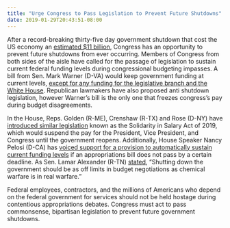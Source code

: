 ```yaml
---
title: "Urge Congress to Pass Legislation to Prevent Future Shutdowns"
date: 2019-01-29T20:43:51-08:00
---
```

After a record-breaking thirty-five day government shutdown that cost the US economy an [estimated $11 billion](https://www.nbcnews.com/politics/politics-news/shutdown-cost-u-s-economy-11-billion-budget-office-says-n963531), Congress has an opportunity to prevent future shutdowns from ever occurring. Members of Congress from both sides of the aisle have called for the passage of legislation to sustain current federal funding levels during congressional budgeting impasses. A bill from Sen. Mark Warner (D-VA) would keep government funding at current levels, [except for any funding for the legislative branch and the White House](https://www.warner.senate.gov/public/index.cfm/2019/1/warner-introduces-legislation-to-end-future-government-shutdowns).  Republican lawmakers have also proposed anti shutdown legislation, however Warner’s bill is the only one that freezes congress’s pay during budget disagreements. 

In the House, Reps. Golden (R-ME), Crenshaw (R-TX) and Rose (D-NY) have [introduced similar legislation](https://thehill.com/homenews/house/427496-dem-lawmaker-introduces-bill-to-withhold-pay-from-president-during-shutdowns) known as the Solidarity in Salary Act of 2019, which would suspend the pay for the President, Vice President, and Congress until the government reopens. Additionally, House Speaker Nancy Pelosi (D-CA) has [voiced support for a provision to automatically sustain current funding levels](https://www.thedailybeast.com/pelosi-embraces-legislation-to-effectively-prevent-future-government-shutdowns) if an appropriations bill does not pass by a certain deadline. 
As Sen. Lamar Alexander (R-TN) [stated](https://www.nytimes.com/2019/01/26/us/politics/government-shutdown-legislation.html), “Shutting down the government should be as off limits in budget negotiations as chemical warfare is in real warfare.” 

Federal employees, contractors, and the millions of Americans who depend on the federal government for services should not be held hostage during contentious appropriations debates. Congress must act to pass commonsense, bipartisan legislation to prevent future government shutdowns. 
